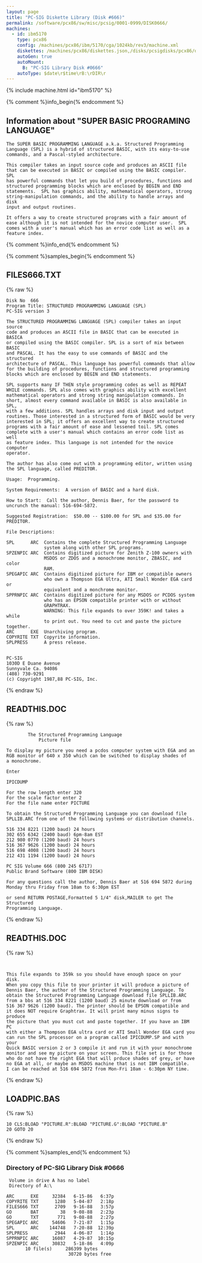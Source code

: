 ```yaml
---
layout: page
title: "PC-SIG Diskette Library (Disk #666)"
permalink: /software/pcx86/sw/misc/pcsig/0001-0999/DISK0666/
machines:
  - id: ibm5170
    type: pcx86
    config: /machines/pcx86/ibm/5170/cga/1024kb/rev3/machine.xml
    diskettes: /machines/pcx86/diskettes.json,/disks/pcsigdisks/pcx86/diskettes.json
    autoGen: true
    autoMount:
      B: "PC-SIG Library Disk #0666"
    autoType: $date\r$time\rB:\rDIR\r
---
```


{% include machine.html id="ibm5170" %}

{% comment %}info_begin{% endcomment %}

## Information about "SUPER BASIC PROGRAMING LANGUAGE"

    The SUPER BASIC PROGRAMMING LANGUAGE a.k.a. Structured Programming
    Language (SPL) is a hybrid of structured BASIC, with its easy-to-use
    commands, and a Pascal-styled architecture.
    
    This compiler takes an input source code and produces an ASCII file
    that can be executed in BASIC or compiled using the BASIC compiler. SPL
    has powerful commands that let you build of procedures, functions and
    structured programming blocks which are enclosed by BEGIN and END
    statements.  SPL has graphics ability, mathematical operators, strong
    string-manipulation commands, and the ability to handle arrays and disk
    input and output routines.
    
    It offers a way to create structured programs with a fair amount of
    ease although it is not intended for the novice computer user.  SPL
    comes with a user's manual which has an error code list as well as a
    feature index.
{% comment %}info_end{% endcomment %}

{% comment %}samples_begin{% endcomment %}

## FILES666.TXT

{% raw %}
```
Disk No  666
Program Title: STRUCTURED PROGRAMMING LANGUAGE (SPL)
PC-SIG version 3

The STRUCTURED PROGRAMMING LANGUAGE (SPL) compiler takes an input source
code and produces an ASCII file in BASIC that can be executed in BASICA
or compiled using the BASIC compiler. SPL is a sort of mix between BASIC
and PASCAL. It has the easy to use commands of BASIC and the structured
architecture of PASCAL. This language has powerful commands that allow
for the building of procedures, functions and structured programming
blocks which are enclosed by BEGIN and END statements.

SPL supports many IF THEN style programming codes as well as REPEAT
WHILE commands. SPL also comes with graphics ability with excellent
mathematical operators and strong string manipulation commands. In
short, almost every command available in BASIC is also available in SPL,
with a few additions. SPL handles arrays and disk input and output
routines. Those interested in a structured form of BASIC would be very
interested in SPL; it offers an excellent way to create structured
programs with a fair amount of ease and lessened toil. SPL comes
complete with a user's manual which contains an error code list as well
as feature index. This language is not intended for the novice computer
operator.

The author has also come out with a programming editor, written using
the SPL language, called PREDITOR.

Usage:  Programming.

System Requirements:  A version of BASIC and a hard disk.

How to Start:  Call the author, Dennis Baer, for the password to
uncrunch the manual: 516-694-5872.

Suggested Registration:  $50.00 -- $100.00 for SPL and $35.00 for
PREDITOR.

File Descriptions:

SPL      ARC  Contains the complete Structured Programming Language
              system along with other SPL programs.
SPZENPIC ARC  Contains digitized picture for Zenith Z-100 owners with
              MSDOS or ZDOS and a monochrome monitor, ZBASIC, and color
              RAM.
SPEGAPIC ARC  Contains digitized picture for IBM or compatible owners
              who own a Thompson EGA Ultra, ATI Small Wonder EGA card or
              equivalent and a monchrome monitor.
SPPRNPIC ARC  Contains digitized picture for any MSDOS or PCDOS system
              who has an EPSON compatible printer with or without
              GRAPHTRAX.
              WARNING: This file expands to over 359K! and takes a while
              to print out. You need to cut and paste the picture together.
ARC      EXE  Unarchiving program.
COPYRITE TXT  Copyrite information.
SPLPRESS      A press release.


PC-SIG
1030D E Duane Avenue
Sunnyvale Ca. 94086
(408) 730-9291
(c) Copyright 1987,88 PC-SIG, Inc.

```
{% endraw %}

## READTHIS.DOC

{% raw %}
```
		The Structured Programming Language
			Picture file

To display my picture you need a pcdos computer system with EGA and an
RGB monitor of 640 x 350 which can be switched to display shades of
a monochrome.

Enter

IPICDUMP

For the row length enter 320
For the scale factor enter 2
For the file name enter PICTURE

To obtain the Structured Programming Language you can download file 
SPLLIB.ARC from one of the following systems or distribution channels.

516 334 8221 (1200 baud) 24 hours
302 655 6342 (2400 baud) 6pm-8am EST
212 980 0770 (1200 baud) 24 hours
516 367 9626 (1200 baud) 24 hours
516 698 4008 (1200 baud) 24 hours
212 431 1194 (1200 baud) 24 hours

PC SIG Volume 666 (800 245 6717)
Public Brand Software (800 IBM DISK)

For any questions call the author, Dennis Baer at 516 694 5872 during
Monday thru Friday from 10am to 6:30pm EST

or send RETURN POSTAGE,Formatted 5 1/4" disk,MAILER to get The Structured
Programming Language.
```
{% endraw %}

## READTHIS.DOC

{% raw %}
```


This file expands to 359k so you should have enough space on your disk.
When you copy this file to your printer it will produce a picture of
Dennis Baer, the author of the Structured Programming Language. To
obtain the Structured Programming Language download file SPLLIB.ARC
from a bbs at 516 334 8221 (1200 baud) 25 minute download or from
516 367 9626 (1200 baud). The printer should be EPSON compatible and
it does NOT require Graphtrax. It will print many minus signs to produce
the picture that you must cut and paste together. If you have an IBM PC
with either a Thompson EGA ultra card or ATI Small Wonder EGA card you
can run the SPL processor on a program called IPICDUMP.SP and with your
Quick BASIC version 2 or 3 compile it and run it with your monochrome
monitor and see my picture on your screen. This file set is for those
who do not have the right EGA that will prduce shades of grey, or have
no EGA at all, or maybe an MSDOS machine that is not IBM compatible.
I can be reached at 516 694 5872 from Mon-Fri 10am - 6:30pm NY time.
```
{% endraw %}

## LOADPIC.BAS

{% raw %}
```bas
10 CLS:BLOAD "PICTURE.R":BLOAD "PICTURE.G":BLOAD "PICTURE.B"
20 GOTO 20
```
{% endraw %}

{% comment %}samples_end{% endcomment %}

### Directory of PC-SIG Library Disk #0666

     Volume in drive A has no label
     Directory of A:\

    ARC      EXE     32384   6-15-86   6:37p
    COPYRITE TXT      1280   5-04-87   2:18p
    FILES666 TXT      2709   9-16-88   3:57p
    GO       BAT        38   9-08-88   2:23p
    GO       TXT       771   9-08-88   2:27p
    SPEGAPIC ARC     54606   7-21-87   1:15p
    SPL      ARC    144748   7-20-88  12:39p
    SPLPRESS          2944   4-06-87   1:14p
    SPPRNPIC ARC     16087   4-29-87  10:15p
    SPZENPIC ARC     30832   5-18-86   4:09p
           10 file(s)     286399 bytes
                           30720 bytes free
